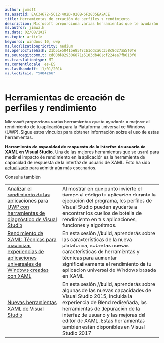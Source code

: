 ```yaml
---
author: jwmsft
ms.assetid: EAC34672-5C12-402D-920B-6F2835EA5ACE
title: Herramientas de creación de perfiles y rendimiento
description: Microsoft proporciona varias herramientas que te ayudarán a mejorar el rendimiento de tu aplicación para la Plataforma universal de Windows (UWP).
ms.author: jimwalk
ms.date: 02/08/2017
ms.topic: article
keywords: windows 10, uwp
ms.localizationpriority: medium
ms.openlocfilehash: 21b51e50415e85f8cb1ddca6c358c8d27aa5f0fe
ms.sourcegitcommit: cd00bb829306871e5103db481cf224ea7fb613f0
ms.translationtype: MT
ms.contentlocale: es-ES
ms.lasthandoff: 11/01/2018
ms.locfileid: "5884266"
---
```

# <a name="tools-for-profiling-and-performance"></a>Herramientas de creación de perfiles y rendimiento


Microsoft proporciona varias herramientas que te ayudarán a mejorar el rendimiento de tu aplicación para la Plataforma universal de Windows (UWP). Sigue estos vínculos para obtener información sobre el uso de estas herramientas.

**Herramienta de capacidad de respuesta de la interfaz de usuario de XAML en Visual Studio**. Una de las mejores herramientas que se usará para medir el impacto de rendimiento en la aplicación es la herramienta de capacidad de respuesta de la interfaz de usuario de XAML. Esto ha sido [actualizado](http://blogs.msdn.com/b/wpf/archive/2015/01/14/new-ui-performance-analysis-tool-for-wpf-applications.aspx) para admitir aún más escenarios.

Consulta también:

|           |             |
|-----------|-------------|
| [Analizar el rendimiento de las aplicaciones para UWP con herramientas de diagnóstico de Visual Studio](https://msdn.microsoft.com/library/windows/apps/xaml/hh696636.aspx) | Al mostrar en qué punto invierte el tiempo el código tu aplicación durante la ejecución del programa, los perfiles de Visual Studio pueden ayudarte a encontrar los cuellos de botella de rendimiento en tus aplicaciones, funciones y algoritmos. |
| [Rendimiento de XAML: Técnicas para maximizar experiencias de aplicaciones universales de Windows creadas con XAML](https://channel9.msdn.com/Events/Build/2015/3-698) | En esta sesión //build, aprenderás sobre las características de la nueva plataforma, sobre las nuevas características de herramientas y técnicas para aumentar significativamente el rendimiento de tu aplicación universal de Windows basada en XAML. |
| [Nuevas herramientas XAML de Visual Studio](https://channel9.msdn.com/Events/Build/2015/2-697) | En esta sesión //build, aprenderás sobre algunas de las nuevas capacidades de Visual Studio 2015, incluida la experiencia de Blend rediseñada, las herramientas de depuración de la interfaz de usuario y las mejoras del editor de XAML. Estas herramientas también están disponibles en Visual Studio 2017 |
